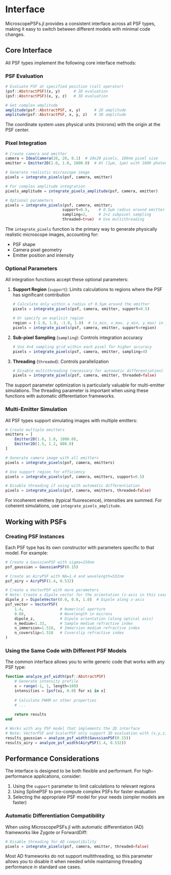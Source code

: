 # Interface

MicroscopePSFs.jl provides a consistent interface across all PSF types, making it easy to switch between different models with minimal code changes.

## Core Interface

All PSF types implement the following core interface methods:

### PSF Evaluation

```julia
# Evaluate PSF at specified position (call operator)
(psf::AbstractPSF)(x, y)      # 2D evaluation
(psf::AbstractPSF)(x, y, z)   # 3D evaluation

# Get complex amplitude
amplitude(psf::AbstractPSF, x, y)      # 2D amplitude
amplitude(psf::AbstractPSF, x, y, z)   # 3D amplitude
```

The coordinate system uses physical units (microns) with the origin at the PSF center.

### Pixel Integration

```julia
# Create camera and emitter
camera = IdealCamera(20, 20, 0.1)  # 20x20 pixels, 100nm pixel size
emitter = Emitter2D(1.0, 1.0, 1000.0)  # At (1μm, 1μm) with 1000 photons

# Generate realistic microscope image
pixels = integrate_pixels(psf, camera, emitter)

# For complex amplitude integration
pixels_amplitude = integrate_pixels_amplitude(psf, camera, emitter)

# Optional parameters
pixels = integrate_pixels(psf, camera, emitter; 
                         support=0.5,    # 0.5μm radius around emitter
                         sampling=2,     # 2×2 subpixel sampling
                         threaded=true)  # Use multithreading
```

The `integrate_pixels` function is the primary way to generate physically realistic microscope images, accounting for:
- PSF shape
- Camera pixel geometry
- Emitter position and intensity

### Optional Parameters

All integration functions accept these optional parameters:

1. **Support Region** (`support`): Limits calculations to regions where the PSF has significant contribution
   ```julia
   # Calculate only within a radius of 0.5μm around the emitter
   pixels = integrate_pixels(psf, camera, emitter, support=0.5)

   # Or specify an explicit region
   region = (-1.0, 1.0, -1.0, 1.0)  # (x_min, x_max, y_min, y_max) in μm
   pixels = integrate_pixels(psf, camera, emitter, support=region)
   ```

2. **Sub-pixel Sampling** (`sampling`): Controls integration accuracy
   ```julia
   # Use 4×4 sampling grid within each pixel for higher accuracy
   pixels = integrate_pixels(psf, camera, emitter, sampling=4)
   ```

3. **Threading** (`threaded`): Controls parallelization
   ```julia
   # Disable multithreading (necessary for automatic differentiation)
   pixels = integrate_pixels(psf, camera, emitter, threaded=false)
   ```

The support parameter optimization is particularly valuable for multi-emitter simulations. The threading parameter is important when using these functions with automatic differentiation frameworks.

### Multi-Emitter Simulation

All PSF types support simulating images with multiple emitters:

```julia
# Create multiple emitters
emitters = [
    Emitter2D(1.0, 1.0, 1000.0),
    Emitter2D(1.5, 1.2, 800.0)
]

# Generate camera image with all emitters
pixels = integrate_pixels(psf, camera, emitters)

# Use support region for efficiency
pixels = integrate_pixels(psf, camera, emitters, support=0.5)

# Disable threading if using with automatic differentiation
pixels = integrate_pixels(psf, camera, emitters, threaded=false)
```

For incoherent emitters (typical fluorescence), intensities are summed. For coherent simulations, use `integrate_pixels_amplitude`.

## Working with PSFs

### Creating PSF Instances

Each PSF type has its own constructor with parameters specific to that model. For example:

```julia
# Create a GaussianPSF with sigma=150nm
psf_gaussian = GaussianPSF(0.15)

# Create an AiryPSF with NA=1.4 and wavelength=532nm
psf_airy = AiryPSF(1.4, 0.532)

# Create a VectorPSF with more parameters
# Note: Create a dipole vector for the orientation (z-axis in this case)
dipole_z = DipoleVector(0.0, 0.0, 1.0)  # Dipole along z-axis
psf_vector = VectorPSF(
    1.4,                # Numerical aperture
    0.68,               # Wavelength in microns
    dipole_z,           # Dipole orientation (along optical axis)
    n_medium=1.33,      # Sample medium refractive index
    n_immersion=1.518,  # Immersion medium refractive index
    n_coverslip=1.518   # Coverslip refractive index
)
```

### Using the Same Code with Different PSF Models

The common interface allows you to write generic code that works with any PSF type:

```julia
function analyze_psf_width(psf::AbstractPSF)
    # Generate intensity profile
    x = range(-1, 1, length=100)
    intensities = [psf(xi, 0.0) for xi in x]
    
    # Calculate FWHM or other properties
    # ...
    
    return results
end

# Works with any PSF model that implements the 2D interface
# Note: VectorPSF and ScalarPSF only support 3D evaluation with (x,y,z)
results_gaussian = analyze_psf_width(GaussianPSF(0.15))
results_airy = analyze_psf_width(AiryPSF(1.4, 0.532))
```

## Performance Considerations

The interface is designed to be both flexible and performant. For high-performance applications, consider:

1. Using the `support` parameter to limit calculations to relevant regions
2. Using SplinePSF to pre-compute complex PSFs for faster evaluation 
3. Selecting the appropriate PSF model for your needs (simpler models are faster)

### Automatic Differentiation Compatibility

When using MicroscopePSFs.jl with automatic differentiation (AD) frameworks like Zygote or ForwardDiff:

```julia
# Disable threading for AD compatibility
pixels = integrate_pixels(psf, camera, emitter, threaded=false)
```

Most AD frameworks do not support multithreading, so this parameter allows you to disable it when needed while maintaining threading performance in standard use cases.
